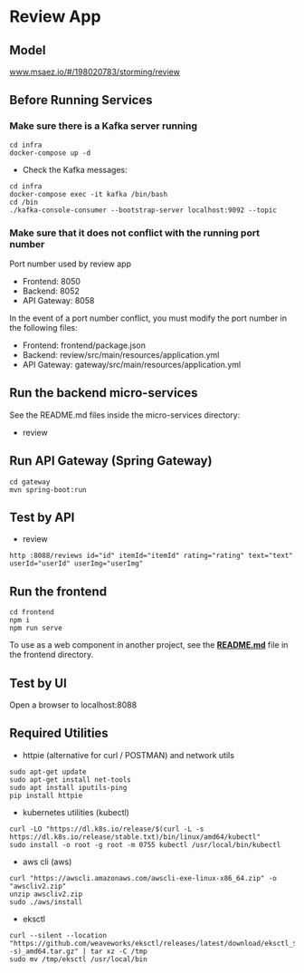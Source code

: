 # Review App

## Model
www.msaez.io/#/198020783/storming/review

## Before Running Services
### Make sure there is a Kafka server running
```
cd infra
docker-compose up -d
```
- Check the Kafka messages:
```
cd infra
docker-compose exec -it kafka /bin/bash
cd /bin
./kafka-console-consumer --bootstrap-server localhost:9092 --topic
```
### Make sure that it does not conflict with the running port number
Port number used by review app
- Frontend: 8050
- Backend: 8052
- API Gateway: 8058

In the event of a port number conflict, you must modify the port number in the following files:
- Frontend: frontend/package.json
- Backend: review/src/main/resources/application.yml
- API Gateway: gateway/src/main/resources/application.yml


## Run the backend micro-services
See the README.md files inside the micro-services directory:
- review
  

## Run API Gateway (Spring Gateway)
```
cd gateway
mvn spring-boot:run
```


## Test by API
- review
```
http :8088/reviews id="id" itemId="itemId" rating="rating" text="text" userId="userId" userImg="userImg"
```


## Run the frontend
```
cd frontend
npm i
npm run serve
```
To use as a web component in another project, see the [**README.md**](https://github.com/msa-ez/pbc-review/blob/main/frontend/README.md) file in the frontend directory.


## Test by UI
Open a browser to localhost:8088


## Required Utilities

- httpie (alternative for curl / POSTMAN) and network utils
```
sudo apt-get update
sudo apt-get install net-tools
sudo apt install iputils-ping
pip install httpie
```

- kubernetes utilities (kubectl)
```
curl -LO "https://dl.k8s.io/release/$(curl -L -s https://dl.k8s.io/release/stable.txt)/bin/linux/amd64/kubectl"
sudo install -o root -g root -m 0755 kubectl /usr/local/bin/kubectl
```

- aws cli (aws)
```
curl "https://awscli.amazonaws.com/awscli-exe-linux-x86_64.zip" -o "awscliv2.zip"
unzip awscliv2.zip
sudo ./aws/install
```

- eksctl 
```
curl --silent --location "https://github.com/weaveworks/eksctl/releases/latest/download/eksctl_$(uname -s)_amd64.tar.gz" | tar xz -C /tmp
sudo mv /tmp/eksctl /usr/local/bin
```
